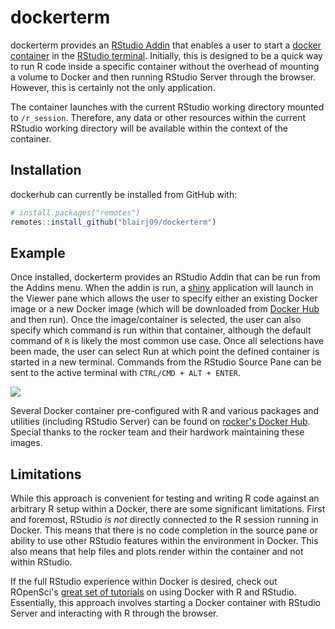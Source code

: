 # dockerterm

dockerterm provides an [RStudio Addin](https://rstudio.github.io/rstudio-extensions/rstudio_addins.html) that enables a user to start a [docker container](https://www.docker.com) in the [RStudio terminal](https://blog.rstudio.com/2017/08/11/rstudio-v1-1-preview-terminal/). Initially, this is designed to be a quick way to run R code inside a specific container without the overhead of mounting a volume to Docker and then running RStudio Server through the browser. However, this is certainly not the only application.

The container launches with the current RStudio working directory mounted to `/r_session`. Therefore, any data or other resources within the current RStudio working directory will be available within the context of the container.

## Installation
dockerhub can currently be installed from GitHub with:

``` r
# install.packages("remotes")
remotes::install_github("blairj09/dockerterm")
```

## Example

Once installed, dockerterm provides an RStudio Addin that can be run from the Addins menu. When the addin is run, a [shiny](https://shiny.rstudio.com) application will launch in the Viewer pane which allows the user to specify either an existing Docker image or a new Docker image (which will be downloaded from [Docker Hub](https://hub.docker.com) and then run). Once the image/container is selected, the user can also specify which command is run within that container, although the default command of `R` is likely the most common use case. Once all selections have been made, the user can select Run at which point the defined container is started in a new terminal. Commands from the RStudio Source Pane can be sent to the active terminal with `CTRL/CMD + ALT + ENTER`.

![](https://github.com/blairj09/dockerterm/blob/master/img/gadget_demo.gif)

Several Docker container pre-configured with R and various packages and utilities (including RStudio Server) can be found on [rocker's Docker Hub](https://hub.docker.com/r/rocker/). Special thanks to the rocker team and their hardwork maintaining these images.

## Limitations
While this approach is convenient for testing and writing R code against an arbitrary R setup within a Docker, there are some significant limitations. First and foremost, RStudio *is not* directly connected to the R session running in Docker. This means that there is no code completion in the source pane or ability to use other RStudio features within the environment in Docker. This also means that help files and plots render within the container and not within RStudio.

If the full RStudio experience within Docker is desired, check out ROpenSci's [great set of tutorials](https://ropenscilabs.github.io/r-docker-tutorial/) on using Docker with R and RStudio. Essentially, this approach involves starting a Docker container with RStudio Server and interacting with R through the browser.
